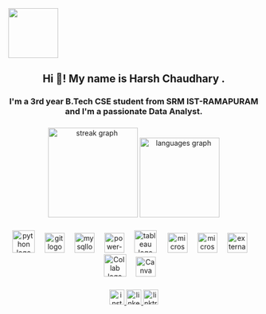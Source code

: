 <img src="https://github.com/HarshChaudhary1312/HarshChaudhary1312/blob/main/Data%20Analyst%20Banner.gif?raw=true" height="100">
<h2 align="center">Hi 👋! My name is Harsh Chaudhary .</h2>

###

<h3 align="center">I'm a 3rd year B.Tech CSE student from SRM IST-RAMAPURAM and I'm a passionate Data Analyst.</h3>

###

<div align="center">
  <img src="https://streak-stats.demolab.com?user=HarshChaudhary1312&locale=en&mode=daily&theme=merko&hide_border=true&border_radius=5" height="180" alt="streak graph"  />
  <img src="https://github-readme-stats.vercel.app/api/top-langs?username=HarshChaudhary1312&locale=en&hide_title=false&layout=compact&card_width=320&langs_count=3&theme=merko&hide_border=true" height="160" alt="languages graph"  />
</div>

###

<div align="center">
  <img src="https://cdn.jsdelivr.net/gh/devicons/devicon@latest/icons/python/python-original-wordmark.svg" height="45" alt="python logo"  />
  <img width="12" />
  <img src="https://cdn.jsdelivr.net/gh/devicons/devicon@latest/icons/git/git-original.svg" height="40" alt="git logo"  />
  <img width="12" />
  <img src="https://cdn.jsdelivr.net/gh/devicons/devicon@latest/icons/mysql/mysql-original.svg" height="40" alt="mysqllogo"  />
  <img width="12" />
  <img src="https://img.icons8.com/fluency/240/power-bi-2021.png" alt="power-bi-2021" height="40"   />
  <img width="12" />
  <img src="https://logos-world.net/wp-content/uploads/2021/10/Tableau-Logo.png" height="45" alt="tableau logo"  />
  <img width="14" />
  <img src="https://img.icons8.com/fluency/240/microsoft-excel-2019.png" alt="microsoft-excel-2019" height="40"  />
  <img width="12" />
  <img src="https://img.icons8.com/fluency/240/microsoft-powerpoint-2019.png" alt="microsoft-powerpoint-2019" height="40" />
  <img width="12" />
  <img src="https://img.icons8.com/external-tal-revivo-color-tal-revivo/100/external-project-jupyter-a-nonprofit-organization-created-to-open-source-software-logo-color-tal-revivo.png" 
   alt="external-project-jupyter-a-nonprofit-organization-created-to-open-source-software-logo-color-tal-revivo" height="40" />
  <img width="12" />
  <img src="https://colab.research.google.com/img/colab_favicon_256px.png" height="45" alt="Collab logo"  />
  <img width="12" />
  <img src="https://cdn.jsdelivr.net/gh/devicons/devicon@latest/icons/canva/canva-original.svg" height="40" alt="Canva logo"  />
  <img width="12" />
  

</div>

###

<div align="center">
  <a href="https://www.instagram.com/harsh_.1312/" target="_blank">
    <img src="https://img.shields.io/static/v1?message=Instagram&logo=instagram&label=&color=E4405F&logoColor=white&labelColor=&style=for-the-badge" height="30" alt="instagram logo"  />

  </a>
  <a href="https://www.linkedin.com/in/harsh-chaudhary-28389a248/" target="_blank">
    <img src="https://img.shields.io/static/v1?message=LinkedIn&logo=linkedin&label=&color=0077B5&logoColor=white&labelColor=&style=for-the-badge" height="30" alt="linkedin logo"  />
    
  </a>
  <a href="https://linktr.ee/harsh_1312" target="_blank">
    <img src="https://img.shields.io/static/v1?message=Linktree&logo=linktree&label=&color=1de9b6&logoColor=black&labelColor=&style=for-the-badge" height="30" alt="linktree logo"  />
  </a>
</div>

